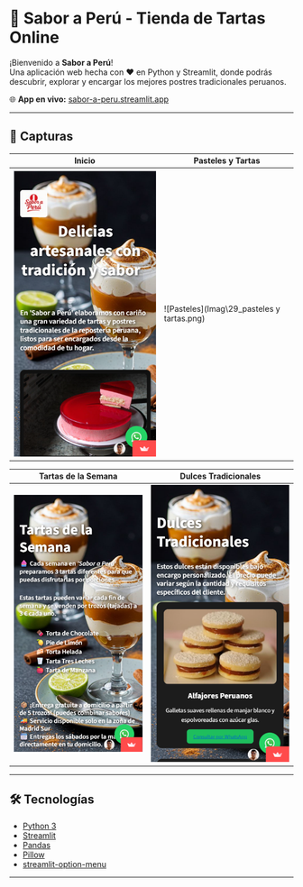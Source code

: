 # 🍰 Sabor a Perú - Tienda de Tartas Online

¡Bienvenido a **Sabor a Perú**!  
Una aplicación web hecha con ❤️ en Python y Streamlit, donde podrás descubrir, explorar y encargar los mejores postres tradicionales peruanos.

🌐 **App en vivo:** [sabor-a-peru.streamlit.app](https://sabor-a-peru.streamlit.app/)

---

## 📸 Capturas

| Inicio                                | Pasteles y Tartas                       |
|---------------------------------------|----------------------------------------|
| ![Inicio](Imag\28_pagina_inicio.png) | ![Pasteles](Imag\29_pasteles y tartas.png) |

| Tartas de la Semana                   | Dulces Tradicionales                   |
|---------------------------------------|----------------------------------------|
| ![Tartas de la Semana](Imag\30_Pasteles_de_la_semana.png) | ![Dulces](Imag\31_Dulces_tradicionales.png) |

---

## 🛠️ Tecnologías

- [Python 3](https://www.python.org/)  
- [Streamlit](https://streamlit.io/)  
- [Pandas](https://pandas.pydata.org/)  
- [Pillow](https://python-pillow.org/)  
- [streamlit-option-menu](https://github.com/victoryhb/streamlit-option-menu)

---


